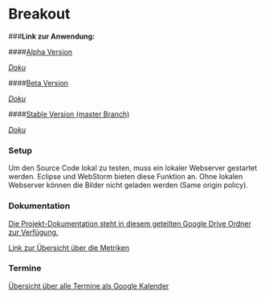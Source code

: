 # Breakout

###**Link zur Anwendung:**

####[Alpha Version](https://www.philipp1994.de/breakout/alpha/src/)
  
  *[Doku](https://www.philipp1994.de/breakout/alpha/docu/)*

####[Beta Version](https://www.philipp1994.de/breakout/beta/src/)

*[Doku](https://www.philipp1994.de/breakout/beta/docu/)*

####[Stable Version (master Branch)](https://www.philipp1994.de/breakout/master/src/)

*[Doku](https://www.philipp1994.de/breakout/master/docu/)*

### Setup
Um den Source Code lokal zu testen, muss ein lokaler Webserver gestartet werden. Eclipse und WebStorm bieten diese Funktion an. Ohne lokalen Webserver können die Bilder nicht geladen werden (Same origin policy).

### Dokumentation
[Die Projekt-Dokumentation steht in diesem geteilten Google Drive Ordner zur Verfügung.](https://drive.google.com/folderview?id=0BxrKU1UsIJcwU1dISmtqVmFHeGM&usp=sharing)

[Link zur Übersicht über die Metriken](https://www.philipp1994.de/breakout/metrics.html)

### Termine
[Übersicht über alle Termine als Google Kalender](https://www.google.com/calendar/embed?src=sdb0jlokhuiv7940jfu46p0l8o%40group.calendar.google.com&ctz=Europe/Berlin)
